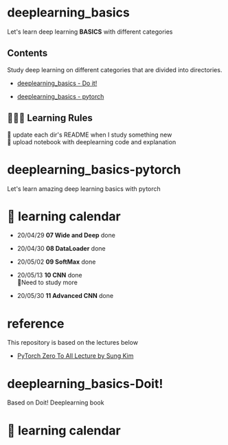 # deeplearning_basics

Let's learn deep learning **BASICS** with different categories



## Contents

Study deep learning on different categories that are divided into directories.

* [deeplearning_basics - Do it!](#deeplearning_basics-doit)

* [deeplearning_basics - pytorch](#deeplearning_basics-pytorch)



## 🏃🏻‍♀️ Learning Rules

📌 update each dir's README when I study something new<br>
📌 upload notebook with deeplearning code and explanation<br>



# deeplearning_basics-pytorch

Let's learn amazing deep learning basics with pytorch

# 📅 learning calendar

* 20/04/29 **07 Wide and Deep** done

* 20/04/30 **08 DataLoader** done

* 20/05/02 **09 SoftMax** done

* 20/05/13 **10 CNN** done 
  <br> 📌Need to study more

* 20/05/30 **11 Advanced CNN** done


# reference 

This repository is based on the lectures below

* [PyTorch Zero To All Lecture by Sung Kim](https://www.youtube.com/watch?v=zN49HdDxHi8)



# deeplearning_basics-Doit!

Based on Doit! Deeplearning book



# 📅 learning calendar



